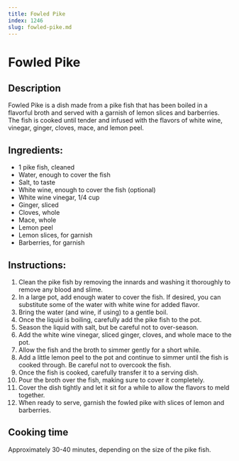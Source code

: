 ```yaml
---
title: Fowled Pike
index: 1246
slug: fowled-pike.md
---
```


# Fowled Pike

## Description
Fowled Pike is a dish made from a pike fish that has been boiled in a flavorful broth and served with a garnish of lemon slices and barberries. The fish is cooked until tender and infused with the flavors of white wine, vinegar, ginger, cloves, mace, and lemon peel.

## Ingredients:
- 1 pike fish, cleaned
- Water, enough to cover the fish
- Salt, to taste
- White wine, enough to cover the fish (optional)
- White wine vinegar, 1/4 cup
- Ginger, sliced
- Cloves, whole
- Mace, whole
- Lemon peel
- Lemon slices, for garnish
- Barberries, for garnish

## Instructions:
1. Clean the pike fish by removing the innards and washing it thoroughly to remove any blood and slime.
2. In a large pot, add enough water to cover the fish. If desired, you can substitute some of the water with white wine for added flavor.
3. Bring the water (and wine, if using) to a gentle boil.
4. Once the liquid is boiling, carefully add the pike fish to the pot.
5. Season the liquid with salt, but be careful not to over-season.
6. Add the white wine vinegar, sliced ginger, cloves, and whole mace to the pot.
7. Allow the fish and the broth to simmer gently for a short while.
8. Add a little lemon peel to the pot and continue to simmer until the fish is cooked through. Be careful not to overcook the fish.
9. Once the fish is cooked, carefully transfer it to a serving dish.
10. Pour the broth over the fish, making sure to cover it completely.
11. Cover the dish tightly and let it sit for a while to allow the flavors to meld together.
12. When ready to serve, garnish the fowled pike with slices of lemon and barberries.

## Cooking time
Approximately 30-40 minutes, depending on the size of the pike fish.
